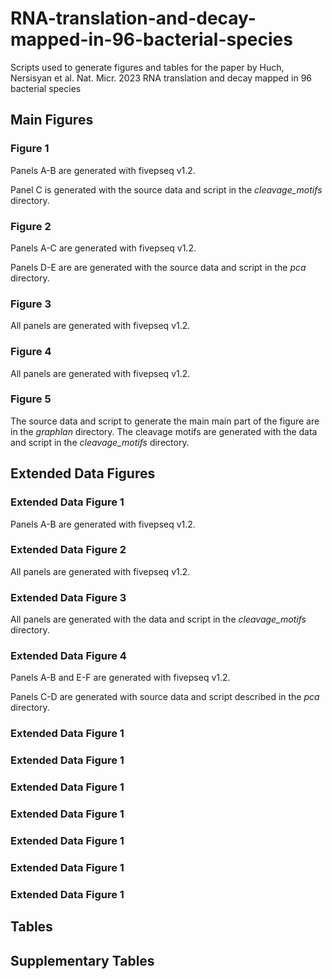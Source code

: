 # RNA-translation-and-decay-mapped-in-96-bacterial-species
Scripts used to generate figures and tables for the paper by Huch, Nersisyan et al. Nat. Micr. 2023 RNA  translation and decay mapped in 96 bacterial species

## Main Figures
### Figure 1

Panels A-B are generated with fivepseq v1.2. 

Panel C is generated with the source data and script in the *cleavage_motifs* directory. 

### Figure 2

Panels A-C are generated with fivepseq v1.2. 

Panels D-E are are generated with the source data and script in the *pca* directory.

### Figure 3

All panels are generated with fivepseq v1.2. 

### Figure 4 

All panels are generated with fivepseq v1.2. 

### Figure 5
The source data and script to generate the main main part of the figure are in the *graphlan* directory. The cleavage motifs are generated with the data and script in the *cleavage_motifs* directory.

## Extended Data Figures

### Extended Data Figure 1

Panels A-B are generated with fivepseq v1.2. 

### Extended Data Figure 2

All panels are generated with fivepseq v1.2. 

### Extended Data Figure 3

All panels are generated with the data and script in the *cleavage_motifs* directory.

### Extended Data Figure 4

Panels A-B and E-F are generated with fivepseq v1.2. 

Panels C-D are generated with source data and script described in the *pca* directory.

### Extended Data Figure 1
### Extended Data Figure 1
### Extended Data Figure 1
### Extended Data Figure 1
### Extended Data Figure 1
### Extended Data Figure 1
### Extended Data Figure 1
## Tables
## Supplementary Tables
